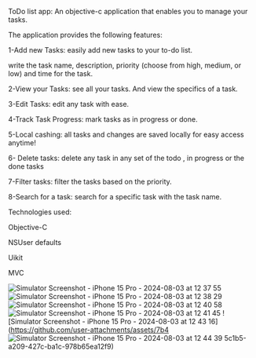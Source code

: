 ToDo list app:
An objective-c application that enables you to manage your tasks.

The application provides the following features:

1-Add new Tasks: easily add new tasks to your to-do list.

write the task name, description, priority (choose from high, medium, or low) and time for the task.

2-View your Tasks: see all your tasks. And view the specifics of a task.

3-Edit Tasks: edit any task with ease. 

4-Track Task Progress: mark tasks as in progress or done.

5-Local cashing: all tasks and changes are saved locally for easy access anytime!

6- Delete tasks: delete any task in any set of the todo , in progress or the done tasks

7-Filter tasks: filter the tasks based on the priority.

8-Search for a task: search for a specific task with the task name.

Technologies used:

Objective-C

NSUser defaults 

Uikit

MVC



![Simulator Screenshot - iPhone 15 Pro - 2024-08-03 at 12 37 55](https://github.com/user-attachments/assets/08587c33-9d2c-4929-87da-b158e01012bb)
![Simulator Screenshot - iPhone 15 Pro - 2024-08-03 at 12 38 29](https://github.com/user-attachments/assets/94b20fc8-f7e6-4e39-9ffa-1466f9fcf6e7)
![Simulator Screenshot - iPhone 15 Pro - 2024-08-03 at 12 40 58](https://github.com/user-attachments/assets/a5e56255-f9cb-4532-bf5d-5cf9db4c4081)
![Simulator Screenshot - iPhone 15 Pro - 2024-08-03 at 12 41 45](https://github.com/user-attachments/assets/cd9774a2-340d-4ca3-9f97-f99a0faa522a)
![Simulator Screenshot - iPhone 15 Pro - 2024-08-03 at 12 43 16](https://github.com/user-attachments/assets/7b4
![Simulator Screenshot - iPhone 15 Pro - 2024-08-03 at 12 44 39](https://github.com/user-attachments/assets/9190626b-07b7-4098-ba6f-00279a75989a)
5c1b5-a209-427c-ba1c-978b65ea12f9)
